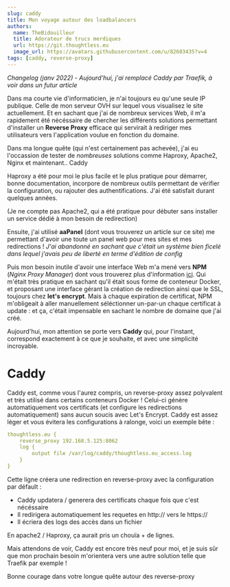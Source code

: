 ```yaml
---
slug: caddy
title: Mon voyage autour des loadbalancers
authors:
  name: TheBidouilleur
  title: Adorateur de trucs merdiques
  url: https://git.thoughtless.eu
  image_url: https://avatars.githubusercontent.com/u/82603435?v=4
tags: [caddy, reverse-proxy]
---
```


*Changelog (janv 2022) - Aujourd'hui, j'ai remplacé Caddy par Traefik, à voir dans un futur article*

Dans ma courte vie d'informaticien, je n'ai toujours eu qu'une seule IP publique. Celle de mon serveur OVH sur lequel vous visualisez le site actuellement. Et en sachant que j'ai de nombreux services Web, il m'a rapidement été nécéssaire de chercher les différents solutions permettant d'installer un **Reverse Proxy** efficace qui servirait à rediriger mes utilisateurs vers l'application voulue en fonction du domaine. 

Dans ma longue quête (qui n'est certainement pas achevée), j'ai eu l'occassion de tester de *nombreuses* solutions comme Haproxy, Apache2, Nginx et maintenant.. Caddy

Haproxy a été pour moi le plus facile et le plus pratique pour démarrer, bonne documentation, incorpore de nombreux outils permettant de vérifier la configuration, ou rajouter des authentifications. J'ai été satisfait durant quelques années. 

(Je ne compte pas Apache2, qui a été pratique pour débuter sans installer un service dédié à mon besoin de redirection)

Ensuite, j'ai utilisé **aaPanel** (dont vous trouverez un article sur ce site) me permettant d'avoir une toute un panel web pour mes sites et mes redirections ! *J'ai abandonné en sachant que c'était un système bien ficelé dans lequel j'avais peu de liberté en terme d'édition de config*

Puis mon besoin inutile d'avoir une interface Web m'a mené vers **NPM** (*Nginx Proxy Manager*) dont vous trouverez plus d'information [ici](https://nginxproxymanager.com/). Qui m'était très pratique en sachant qu'il était sous forme de conteneur Docker, et proposant une interface gérant la création de redirection ainsi que le SSL, toujours chez **let's encrypt**. 
Mais à chaque expiration de certificat, NPM m'obligeait à aller manuellement séléctionner un-par-un chaque certificat à update : et ça, c'était impensable en sachant le nombre de domaine que j'ai créé. 


Aujourd'hui, mon attention se porte vers **Caddy** qui, pour l'instant, correspond exactement à ce que je souhaite, et avec une simplicité incroyable. 

# Caddy 

Caddy est, comme vous l'aurez compris, un reverse-proxy assez polyvalent et très utilisé dans certains conteneurs Docker ! Celui-ci génère automatiquement vos certificats (et configure les redirections automatiquement) sans aucun soucis avec Let's Encrypt. Caddy est assez léger et vous évitera les configurations à ralonge, voici un exemple bête : 


```yml
thoughtless.eu {
	reverse_proxy 192.168.5.125:8062
	log {
		output file /var/log/caddy/thoughtless.eu_access.log
	}
}
```

Cette ligne créera une redirection en reverse-proxy avec la configuration par défault : 

- Caddy updatera / generera des certificats chaque fois que c'est nécéssaire
- Il redirigera automatiquement les requetes en http:// vers le https://
- Il écriera des logs des accès dans un fichier

En apache2 / Haproxy, ça aurait pris un chouïa + de lignes. 


Mais attendons de voir, Caddy est encore très neuf pour moi, et je suis sûr que mon prochain besoin m'orientera vers une autre solution telle que Traefik par exemple ! 

Bonne courage dans votre longue quête autour des reverse-proxy
 

